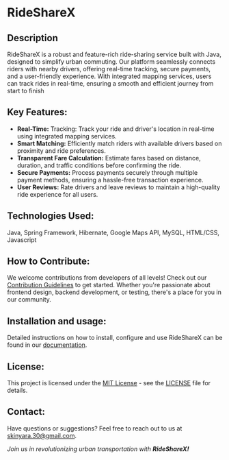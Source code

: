 # RideShareX

## Description
RideShareX is a robust and feature-rich ride-sharing service built with Java, designed to simplify urban commuting. Our platform seamlessly connects riders with nearby drivers, offering real-time tracking, secure payments, and a user-friendly experience. With integrated mapping services, users can track rides in real-time, ensuring a smooth and efficient journey from start to finish

## Key Features:

* __Real-Time:__ Tracking: Track your ride and driver's location in real-time using integrated mapping services.
* __Smart Matching:__ Efficiently match riders with available drivers based on proximity and ride preferences.
* __Transparent Fare Calculation:__ Estimate fares based on distance, duration, and traffic conditions before confirming the ride.
* __Secure Payments:__ Process payments securely through multiple payment methods, ensuring a hassle-free transaction experience.
* __User Reviews:__ Rate drivers and leave reviews to maintain a high-quality ride experience for all users.

## Technologies Used:
Java, Spring Framework, Hibernate, Google Maps API, MySQL, HTML/CSS, Javascript

## How to Contribute:
We welcome contributions from developers of all levels! Check out our [Contribution Guidelines](./docs/CONTRIBUTION) to get started. Whether you're passionate about frontend design, backend development, or testing, there's a place for you in our community.

## Installation and usage:
Detailed instructions on how to install, configure and use RideShareX can be found in our [documentation](./docs/INSTALLATION).

## License:
This project is licensed under the [MIT License](./LICENSE) - see the [LICENSE](./LICENSE) file for details.

## Contact:
Have questions or suggestions? Feel free to reach out to us at <mailto>skinyara.30@gmail.com</mailto>.

_Join us in revolutionizing urban transportation with **RideShareX!**_
